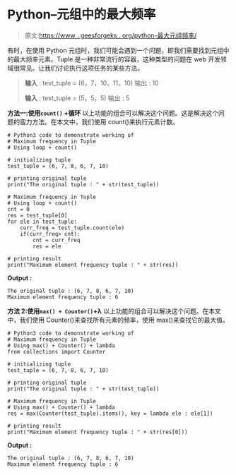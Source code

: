 # Python–元组中的最大频率

> 原文:[https://www . geesforgeks . org/python-最大元组频率/](https://www.geeksforgeeks.org/python-maximum-frequency-in-tuple/)

有时，在使用 Python 元组时，我们可能会遇到一个问题，即我们需要找到元组中的最大频率元素。Tuple 是一种非常流行的容器，这种类型的问题在 web 开发领域很常见。让我们讨论执行这项任务的某些方法。

> **输入** : test_tuple = (6，7，10，11，10)
> 输出 : 10
> 
> **输入** : test_tuple = (5，5，5)
> 输出 : 5

**方法一:使用`count()` +循环**
以上功能的组合可以解决这个问题。这是解决这个问题的蛮力方法。在本文中，我们使用 count()来执行元素计数。

```
# Python3 code to demonstrate working of 
# Maximum frequency in Tuple
# Using loop + count()

# initializing tuple
test_tuple = (6, 7, 8, 6, 7, 10)

# printing original tuple
print("The original tuple : " + str(test_tuple))

# Maximum frequency in Tuple
# Using loop + count()
cnt = 0
res = test_tuple[0] 
for ele in test_tuple: 
    curr_freq = test_tuple.count(ele) 
    if(curr_freq> cnt): 
        cnt = curr_freq 
        res = ele 

# printing result 
print("Maximum element frequency tuple : " + str(res))
```

**Output :**

```
The original tuple : (6, 7, 8, 6, 7, 10)
Maximum element frequency tuple : 6

```

**方法 2:使用`max() + Counter()`+λ**
以上功能的组合可以解决这个问题。在本文中，我们使用 Counter()来查找所有元素的频率，使用 max()来查找它的最大值。

```
# Python3 code to demonstrate working of 
# Maximum frequency in Tuple
# Using max() + Counter() + lambda
from collections import Counter

# initializing tuple
test_tuple = (6, 7, 8, 6, 7, 10)

# printing original tuple
print("The original tuple : " + str(test_tuple))

# Maximum frequency in Tuple
# Using max() + Counter() + lambda
res = max(Counter(test_tuple).items(), key = lambda ele : ele[1])

# printing result 
print("Maximum element frequency tuple : " + str(res[0]))
```

**Output :**

```
The original tuple : (6, 7, 8, 6, 7, 10)
Maximum element frequency tuple : 6

```